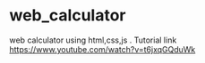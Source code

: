 # web_calculator
web calculator using html,css,js . Tutorial link https://www.youtube.com/watch?v=t6jxqGQduWk
